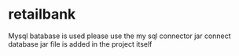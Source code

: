 # retailbank

Mysql batabase is used please use the my sql connector jar connect database
jar file is added in the project itself
